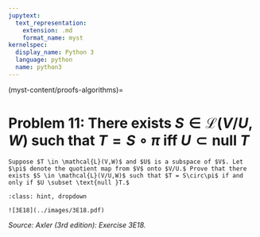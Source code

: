 ```yaml
---
jupytext:
  text_representation:
    extension: .md
    format_name: myst
kernelspec:
  display_name: Python 3
  language: python
  name: python3
---
```


(myst-content/proofs-algorithms)=
# Problem 11: There exists $S \in \mathcal{L}(V/U,W)$ such that $T = S\circ\pi$ iff $U \subset \text{null }T$ 

```{admonition} Problem 11
Suppose $T \in \mathcal{L}(V,W)$ and $U$ is a subspace of $V$. Let $\pi$ denote the quotient map from $V$ onto $V/U.$ Prove that there exists $S \in \mathcal{L}(V/U,W)$ such that $T = S\circ\pi$ if and only if $U \subset \text{null }T.$
```



```{admonition} Solution
:class: hint, dropdown

![3E18](../images/3E18.pdf)

```


_Source: Axler (3rd edition):  Exercise 3E18._